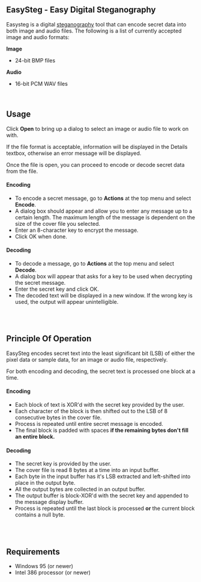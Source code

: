 
## EasySteg - Easy Digital Steganography 

  
Easysteg is a digital [steganography](https://en.wikipedia.org/wiki/Steganography) tool that can encode secret data into both image and audio files. 
The following is a list of currently accepted image and audio formats:  

**Image**  
- 24-bit BMP files  

**Audio**  
- 16-bit PCM WAV files  
<br/>

## Usage  
Click **Open** to bring up a dialog to select an image or audio file to work on with.

If the file format is acceptable, information will be displayed in the Details textbox, otherwise an error
message will be displayed.

Once the file is open, you can proceed to encode or decode secret data from the file.

#### Encoding  
- To encode a secret message, go to **Actions** at the top menu and select **Encode**.
- A dialog box should appear and allow you to enter any message up to a certain length. The maximum length of the message is dependent on the size of the cover file you selected.
- Enter an 8-character key to encrypt the message.
- Click OK when done.

#### Decoding  
- To decode a message, go to **Actions** at the top menu and select **Decode**.
- A dialog box will appear that asks for a key to be used when decrypting the secret message.
- Enter the secret key and click OK.
- The decoded text will be displayed in a new window. If the wrong key is used, the output will appear unintelligible.
<br/>
<br/>

## Principle Of Operation    

EasySteg encodes secret text into the least significant bit (LSB) of either the pixel data or sample data, for an image or audio file, respectively.

For both encoding and decoding, the secret text is processed one block at a time.

#### Encoding
- Each block of text is XOR'd with the secret key provided by the user.
- Each character of the block is then shifted out to the LSB of 8 consecutive bytes in the cover file.
- Process is repeated until entire secret message is encoded.
- The final block is padded with spaces **if the remaining bytes don't fill an entire block.**

#### Decoding
- The secret key is provided by the user.
- The cover file is read 8 bytes at a time into an input buffer.
- Each byte in the input buffer has it's LSB extracted and left-shifted into place in the output byte.
- All the output bytes are collected in an output buffer.
- The output buffer is block-XOR'd with the secret key and appended to the message display buffer.
- Process is repeated until the last block is processed **or** the current block contains a null byte.
<br/>
<br/>

## Requirements  
- Windows 95 (or newer)
- Intel 386 processor (or newer)
